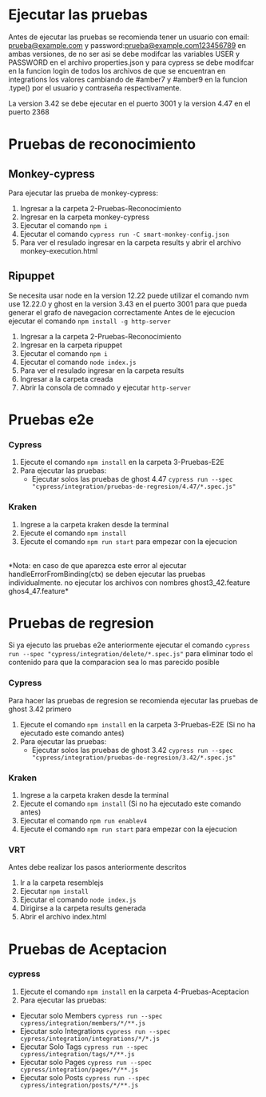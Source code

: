 
# Ejecutar las pruebas
Antes de ejecutar las pruebas se recomienda tener un usuario con email: prueba@example.com y password:prueba@example.com123456789 en ambas versiones, de no ser asi se debe modifcar las variables USER y PASSWORD en el archivo properties.json y para cypress se debe modifcar en la funcion login de todos los archivos de que se encuentran en integrations los valores cambiando de #amber7 y #amber9 en la funcion .type() por el usuario y contraseña respectivamente.

La version 3.42 se debe ejecutar en el puerto 3001 y la version 4.47 en el puerto 2368

# Pruebas de reconocimiento
## Monkey-cypress
Para ejecutar las prueba de monkey-cypress:
1. Ingresar a la carpeta 2-Pruebas-Reconocimiento
2. Ingresar en la carpeta monkey-cypress
3. Ejecutar el comando `npm i`
4. Ejecutar el comando `cypress run -C smart-monkey-config.json`
5. Para ver el resulado ingresar en la carpeta results y abrir el archivo monkey-execution.html

## Ripuppet
Se necesita usar node en la version 12.22 puede utilizar el comando nvm use 12.22.0  y ghost en la version 3.43 en el puerto 3001 para que pueda generar el grafo de navegacion correctamente
Antes de le ejecucion ejecutar el comando `npm install -g http-server`
1. Ingresar a la carpeta 2-Pruebas-Reconocimiento
2. Ingresar en la carpeta ripuppet
3. Ejecutar el comando `npm i`
4. Ejecutar el comando `node index.js`
5. Para ver el resulado ingresar en la carpeta results
6. Ingresar a la carpeta creada
7. Abrir la consola de comnado y ejecutar `http-server`

# Pruebas e2e
### Cypress 
1. Ejecute el comando `npm install` en la carpeta 3-Pruebas-E2E
2. Para ejecutar las pruebas:
   * Ejecutar solos las pruebas de ghost 4.47 `cypress run --spec "cypress/integration/pruebas-de-regresion/4.47/*.spec.js"`

### Kraken
1. Ingrese a la carpeta kraken desde la terminal 
2. Ejecute el comando `npm install`
3. Ejecute el comando `npm run start` para empezar con la ejecucion
<br>
*Nota: en caso de que aparezca este error al ejecutar handleErrorFromBinding(ctx) se deben ejecutar las pruebas individualmente. no ejecutar los archivos con nombres ghost3_42.feature ghos4_47.feature*

# Pruebas de regresion
Si ya ejecuto las pruebas e2e anteriormente ejecutar el comando `cypress run --spec "cypress/integration/delete/*.spec.js"` para eliminar todo el contenido para que la comparacion sea lo mas parecido posible
### Cypress 
Para hacer las pruebas de regresion se recomienda ejecutar las pruebas de ghost 3.42 primero
1. Ejecute el comando `npm install` en la carpeta 3-Pruebas-E2E (Si no ha ejecutado este comando antes)
2. Para ejecutar las pruebas:
   * Ejecutar solos las pruebas de ghost 3.42 `cypress run --spec "cypress/integration/pruebas-de-regresion/3.42/*.spec.js"`
### Kraken
1. Ingrese a la carpeta kraken desde la terminal 
2. Ejecute el comando `npm install` (Si no ha ejecutado este comando antes)
3. Ejecutar el comando `npm run enablev4`
4. Ejecute el comando `npm run start` para empezar con la ejecucion
### VRT
Antes debe realizar los pasos anteriormente descritos
1. Ir a la carpeta resemblejs
2. Ejecutar `npm install`
3. Ejecutar el comando `node index.js`
4. Dirigirse a la carpeta results generada
5. Abrir el archivo index.html

# Pruebas de Aceptacion
### cypress
1. Ejecute el comando `npm install` en la carpeta 4-Pruebas-Aceptacion
2. Para ejecutar las pruebas:
  * Ejecutar solo Members `cypress run --spec cypress/integration/members/*/**.js`
  * Ejecutar solo Integrations `cypress run --spec cypress/integration/integrations/*/*.js`
  * Ejecutar Solo Tags `cypress run --spec cypress/integration/tags/*/**.js`
  * Ejecutar solo Pages `cypress run --spec cypress/integration/pages/*/**.js`
  * Ejecutar solo Posts `cypress run --spec cypress/integration/posts/*/**.js`
  

